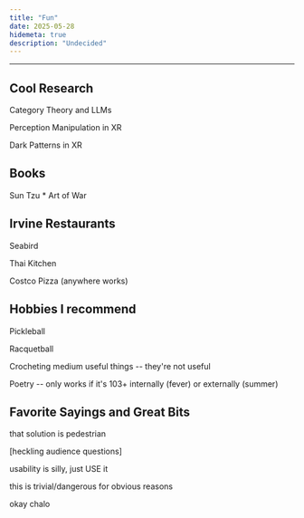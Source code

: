 ```yaml
---
title: "Fun"
date: 2025-05-28
hidemeta: true
description: "Undecided"
---
```


--- 
## Cool Research
Category Theory and LLMs

Perception Manipulation in XR

Dark Patterns in XR

## Books
Sun Tzu * Art of War


## Irvine Restaurants
Seabird

Thai Kitchen

Costco Pizza (anywhere works)

## Hobbies I recommend
Pickleball

Racquetball

Crocheting medium useful things -- they're not useful

Poetry -- only works if it's 103+ internally (fever) or externally (summer)

## Favorite Sayings and Great Bits
that solution is pedestrian

[heckling audience questions]

usability is silly, just USE it

this is trivial/dangerous for obvious reasons

okay chalo

